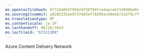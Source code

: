 ```yaml
---
ms.openlocfilehash: 8f724a055f9562d730784fcedaecebf149d6ba0c
ms.sourcegitcommit: ad203331ee9737e82ef70206ac04eeb72a5f9c7f
ms.translationtype: MT
ms.contentlocale: ja-JP
ms.lasthandoff: 06/18/2019
ms.locfileid: "67211309"
---
```

Azure Content Delivery Network